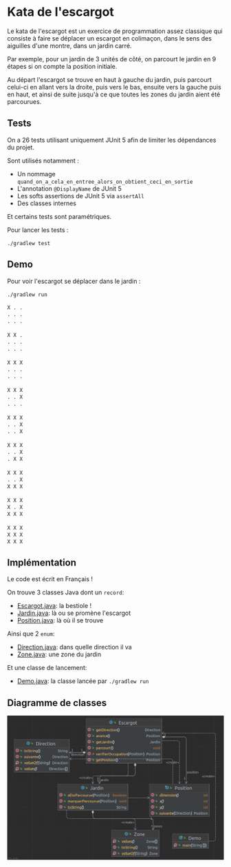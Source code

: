 # Kata de l'escargot

Le kata de l'escargot est un exercice de programmation assez classique qui consiste à faire se déplacer un escargot en colimaçon, dans le sens des aiguilles d'une montre, dans un jardin carré.

Par exemple, pour un jardin de 3 unités de côté, on parcourt le jardin en 9 étapes si on compte la position initiale.

Au départ l'escargot se trouve en haut à gauche du jardin, puis parcourt celui-ci en allant vers la droite, puis vers le bas, ensuite vers la gauche puis en haut, et ainsi de suite jusqu'à ce que toutes les zones du jardin aient été parcourues.

## Tests

On a 26 tests utilisant uniquement JUnit 5 afin de limiter les dépendances du projet.

Sont utilisés notamment :

- Un nommage `quand_on_a_cela_en_entree_alors_on_obtient_ceci_en_sortie`
- L'annotation `@DisplayName` de JUnit 5
- Les softs assertions de JUnit 5 via `assertAll`
- Des classes internes

Et certains tests sont paramétriques.

Pour lancer les tests :

```console
./gradlew test
```

## Demo

Pour voir l'escargot se déplacer dans le jardin :

```console
./gradlew run
```

```console
X . .
. . .
. . .

X X .
. . .
. . .

X X X
. . .
. . .

X X X
. . X
. . .

X X X
. . X
. . X

X X X
. . X
. X X

X X X
. . X
X X X

X X X
X . X
X X X

X X X
X X X
X X X
```

## Implémentation

Le code est écrit en Français !

On trouve 3 classes Java dont un `record`:

- [Escargot.java](src/main/java/org/grumpyf0x48/escargot/Escargot.java): la bestiole !
- [Jardin.java](src/main/java/org/grumpyf0x48/escargot/Jardin.java): là ou se promène l'escargot
- [Position.java](src/main/java/org/grumpyf0x48/escargot/Position.java): là où il se trouve

Ainsi que 2 `enum`:

- [Direction.java](src/main/java/org/grumpyf0x48/escargot/Direction.java): dans quelle direction il va
- [Zone.java](src/main/java/org/grumpyf0x48/escargot/Zone.java): une zone du jardin

Et une classe de lancement:

- [Demo.java](src/main/java/org/grumpyf0x48/escargot/Demo.java): la classe lancée par `./gradlew run`

## Diagramme de classes

![Diagramme de classes](Escargot.png)